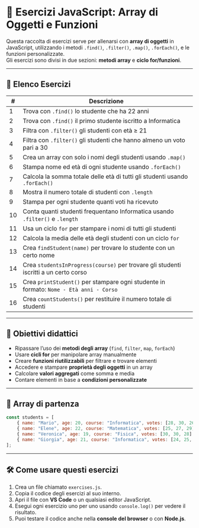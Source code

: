 # 🚀 Esercizi JavaScript: Array di Oggetti e Funzioni

Questa raccolta di esercizi serve per allenarsi con **array di oggetti** in JavaScript, utilizzando i metodi `.find()`, `.filter()`, `.map()`, `.forEach()`, e le funzioni personalizzate.  
Gli esercizi sono divisi in due sezioni: **metodi array** e **ciclo for/funzioni**.

---

## 📝 Elenco Esercizi

| #   | Descrizione                                                                                     |
|-----|-------------------------------------------------------------------------------------------------|
| 1   | Trova con `.find()` lo studente che ha 22 anni                                                 |
| 2   | Trova con `.find()` il primo studente iscritto a Informatica                                   |
| 3   | Filtra con `.filter()` gli studenti con età ≥ 21                                               |
| 4   | Filtra con `.filter()` gli studenti che hanno almeno un voto pari a 30                         |
| 5   | Crea un array con solo i nomi degli studenti usando `.map()`                                   |
| 6   | Stampa nome ed età di ogni studente usando `.forEach()`                                        |
| 7   | Calcola la somma totale delle età di tutti gli studenti usando `.forEach()`                    |
| 8   | Mostra il numero totale di studenti con `.length`                                              |
| 9   | Stampa per ogni studente quanti voti ha ricevuto                                               |
| 10  | Conta quanti studenti frequentano Informatica usando `.filter()` e `.length`                  |
| 11  | Usa un ciclo `for` per stampare i nomi di tutti gli studenti                                  |
| 12  | Calcola la media delle età degli studenti con un ciclo `for`                                  |
| 13  | Crea `findStudent(name)` per trovare lo studente con un certo nome                            |
| 14  | Crea `studentsInProgress(course)` per trovare gli studenti iscritti a un certo corso          |
| 15  | Crea `printStudent()` per stampare ogni studente in formato: `Nome - Età anni - Corso`        |
| 16  | Crea `countStudents()` per restituire il numero totale di studenti                           |

---

## 🎯 Obiettivi didattici

- Ripassare l’uso dei **metodi degli array** (`find`, `filter`, `map`, `forEach`)  
- Usare **cicli for** per manipolare array manualmente  
- Creare **funzioni riutilizzabili** per filtrare e trovare elementi  
- Accedere e stampare **proprietà degli oggetti** in un array  
- Calcolare **valori aggregati** come somma e media  
- Contare elementi in base a **condizioni personalizzate**

---

## 🔹 Array di partenza

```javascript
const students = [
    { name: "Mario", age: 20, course: "Informatica", votes: [28, 30, 26] },
    { name: "Elene", age: 22, course: "Matematica", votes: [25, 27, 29] },
    { name: "Veronica", age: 19, course: "Fisica", votes: [30, 30, 28] },
    { name: "Giorgia", age: 21, course: "Informatica", votes: [24, 25, 26] }
];
```

---

## 🛠️ Come usare questi esercizi

1. Crea un file chiamato `exercises.js`.  
2. Copia il codice degli esercizi al suo interno.  
3. Apri il file con **VS Code** o un qualsiasi editor JavaScript.  
4. Esegui ogni esercizio uno per uno usando `console.log()` per vedere il risultato.  
5. Puoi testare il codice anche nella **console del browser** o con **Node.js**.